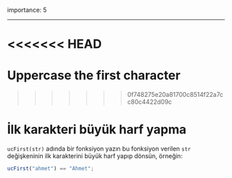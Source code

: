 importance: 5

---

<<<<<<< HEAD
=======
# Uppercase the first character
>>>>>>> 0f748275e20a81700c8514f22a7cc80c4422d09c

# İlk karakteri büyük harf yapma

`ucFirst(str)` adında bir fonksiyon yazın bu fonksiyon verilen `str` değişkeninin ilk karakterini büyük harf yapıp dönsün, örneğin:

```js
ucFirst("ahmet") == "Ahmet";
```
